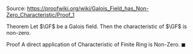 # 

Source: https://proofwiki.org/wiki/Galois_Field_has_Non-Zero_Characteristic/Proof_1

Theorem
Let $\GF$ be a Galois field.
Then the characteristic of $\GF$ is non-zero.


Proof
A direct application of Characteristic of Finite Ring is Non-Zero.
$\blacksquare$





